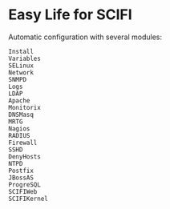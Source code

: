 Easy Life for SCIFI
========

Automatic configuration with several modules:


    Install
    Variables
    SELinux
    Network
    SNMPD
    Logs
    LDAP
    Apache
    Monitorix
    DNSMasq
    MRTG
    Nagios
    RADIUS
    Firewall
    SSHD
    DenyHosts
    NTPD
    Postfix
    JBossAS
    ProgreSQL
    SCIFIWeb
    SCIFIKernel
